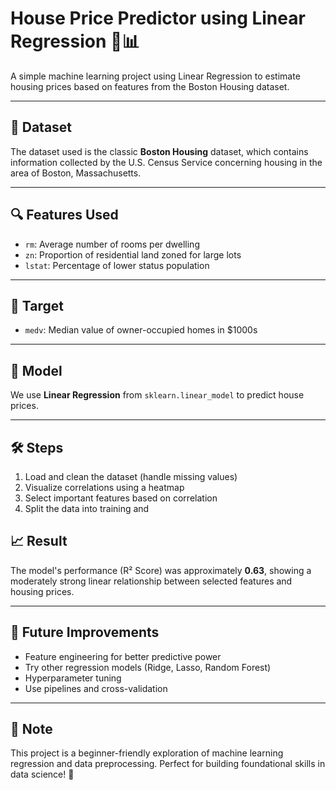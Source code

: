 # House Price Predictor using Linear Regression 🏡📊

A simple machine learning project using Linear Regression to estimate housing prices based on features from the Boston Housing dataset.

---

## 📁 Dataset  
The dataset used is the classic **Boston Housing** dataset, which contains information collected by the U.S. Census Service concerning housing in the area of Boston, Massachusetts.

---

## 🔍 Features Used  
- `rm`: Average number of rooms per dwelling  
- `zn`: Proportion of residential land zoned for large lots  
- `lstat`: Percentage of lower status population  

---

## 🎯 Target  
- `medv`: Median value of owner-occupied homes in $1000s

---

## 🧠 Model  
We use **Linear Regression** from `sklearn.linear_model` to predict house prices.

---

## 🛠️ Steps  

1. Load and clean the dataset (handle missing values)  
2. Visualize correlations using a heatmap  
3. Select important features based on correlation  
4. Split the data into training and

## 📈 Result  
The model's performance (R² Score) was approximately **0.63**, showing a moderately strong linear relationship between selected features and housing prices.

---

## 📝 Future Improvements  
- Feature engineering for better predictive power  
- Try other regression models (Ridge, Lasso, Random Forest)  
- Hyperparameter tuning  
- Use pipelines and cross-validation  

---

## 📌 Note  
This project is a beginner-friendly exploration of machine learning regression and data preprocessing. Perfect for building foundational skills in data science! 🚀
